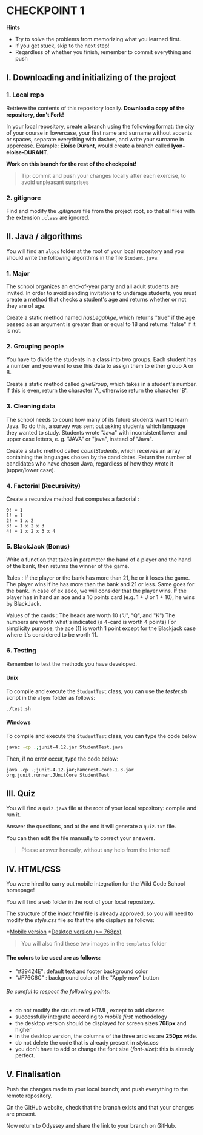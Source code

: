 # CHECKPOINT 1

**Hints**

* Try to solve the problems from memorizing what you learned first.
* If you get stuck, skip to the next step!
* Regardless of whether you finish, remember to commit everything and push

## I. Downloading and initializing of the project

### 1. Local repo
 
Retrieve the contents of this repository locally. **Download a copy of the repository, don't Fork!**
 
In your local repository, create a branch using the following format: the city of your course in lowercase, your first name and surname without accents or spaces, separate everything with dashes, and write your surname in uppercase. Example: **Eloise Durant**, would create a branch called **lyon-eloise-DURANT**.
 
**Work on this branch for the rest of the checkpoint!**
 
> Tip: commit and push your changes locally after each exercise, to avoid unpleasant surprises

### 2. gitignore

Find and modify the *.gitignore* file from the project root, so that all files with the extension `.class` are ignored.

## II. Java / algorithms

You will find an `algos` folder at the root of your local repository and you should write the following algorithms in the file `Student.java`:

### 1. Major

The school organizes an end-of-year party and all adult students are invited. In order to avoid sending invitations to underage students, you must create a method that checks a student's age and returns whether or not they are of age.

Create a static method named *hasLegalAge*, which returns "true" if the age passed as an argument is greater than or equal to 18 and returns "false" if it is not.

### 2. Grouping people

You have to divide the students in a class into two groups. Each student has a number and you want to use this data to assign them to either group A or B.

Create a static method called *giveGroup*, which takes in a student's number. If this is even, return the character 'A', otherwise return the character 'B'.

### 3. Cleaning data

The school needs to count how many of its future students want to learn Java. To do this, a survey was sent out asking students which language they wanted to study. Students wrote "Java" with inconsistent lower and upper case letters, e. g. "JAVA" or "java", instead of "Java".

Create a static method called *countStudents*, which receives an array containing the languages chosen by the candidates. Return the number of candidates who have chosen Java, regardless of how they wrote it (upper/lower case).

### 4. Factorial (Recursivity)

Create a recursive method that computes a factorial :

	0! = 1
	1! = 1
	2! = 1 x 2
	3! = 1 x 2 x 3
	4! = 1 x 2 x 3 x 4

### 5. BlackJack (Bonus)

Write a function that takes in parameter the hand of a player and the hand of the bank, then returns the winner of the game.

Rules : If the player or the bank has more than 21, he or it loses the game.
The player wins if he has more than the bank and 21 or less. Same goes for the bank.
In case of ex aeco, we will consider that the player wins.
If the player has in hand an ace and a 10 points card (e.g. 1 + J or 1 + 10), he wins by BlackJack.

Values of the cards : The heads are worth 10 ("J", "Q", and "K")
The numbers are worth what's indicated (a 4-card is worth 4 points)
For simplicity purpose, the ace (1) is worth 1 point except for the Blackjack case where it's considered to be worth 11.

### 6. Testing

Remember to test the methods you have developed. 

#### Unix

To compile and execute the `StudentTest` class, you can use the *tester.sh* script in the `algos` folder as follows:

```Bash
./test.sh
```

#### Windows

To compile and execute the `StudentTest` class, you can type the code below
```sh
javac -cp .;junit-4.12.jar StudentTest.java
```

Then, if no error occur, type the code below: 

```
java -cp .;junit-4.12.jar;hamcrest-core-1.3.jar org.junit.runner.JUnitCore StudentTest
```


## III. Quiz

You will find a `Quiz.java` file at the root of your local repository: compile and run it.

Answer the questions, and at the end it will generate a `quiz.txt` file.

You can then edit the file manually to correct your answers.

> Please answer honestly, without any help from the Internet!


## IV. HTML/CSS

You were hired to carry out mobile integration for the Wild Code School homepage!

You will find a `web` folder in the root of your local repository.

The structure of the *index.html* file is already approved, so you will need to modify the *style.css* file so that the site displays as follows:

*[Mobile version](./templates/template-mobile.png)
*[Desktop version (>= 768px)](./templates/template-desktop.png)

> You will also find these two images in the `templates` folder

#### The colors to be used are as follows:

* "#39424E": default text and footer background color
* "#F76C6C" : background color of the "Apply now" button

###### Be careful to respect the following points: 

* do not modify the structure of HTML, except to add classes
* successfully integrate according to *mobile first* methodology
* the desktop version should be displayed for screen sizes **768px** and higher
* in the desktop version, the columns of the three articles are **250px** wide.
* do not delete the code that is already present in *style.css*
* you don't have to add or change the font size (*font-size*): this is already perfect.


## V. Finalisation

Push the changes made to your local branch; and push everything to the remote repository.

On the GitHub website, check that the branch exists and that your changes are present.

Now return to Odyssey and share the link to your branch on GitHub.
